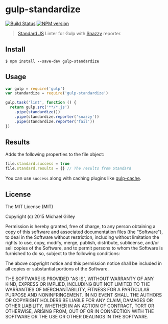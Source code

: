 # gulp-standardize
[![Build Status](https://travis-ci.org/michaelgilley/gulp-standardize.png?branch=master)](https://travis-ci.org/michaelgilley/gulp-standardize)
[![NPM version](https://badge.fury.io/js/gulp-standardize.png)](http://badge.fury.io/js/gulp-standardize)

> [Standard JS](http://standardjs.com/) Linter for Gulp with [Snazzy](https://github.com/feross/snazzy) reporter.

## Install

```
$ npm install --save-dev gulp-standardize
```

## Usage

```js
var gulp = require('gulp')
var standardize = require('gulp-standardize')

gulp.task('lint', function () {
  return gulp.src('**/*.js')
    .pipe(standardize())
    .pipe(standardize.reporter('snazzy'))
    .pipe(standardize.reporter('fail'))
})
```

## Results

Adds the following properties to the file object:

```js
file.standard.success = true
file.standard.results = {} // The results from Standard
```

You can use `success` along with caching plugins like [gulp-cache](https://github.com/jgable/gulp-cache).

## License

The MIT License (MIT)

Copyright (c) 2015 Michael Gilley

Permission is hereby granted, free of charge, to any person obtaining a copy
of this software and associated documentation files (the "Software"), to deal
in the Software without restriction, including without limitation the rights
to use, copy, modify, merge, publish, distribute, sublicense, and/or sell
copies of the Software, and to permit persons to whom the Software is
furnished to do so, subject to the following conditions:

The above copyright notice and this permission notice shall be included in all
copies or substantial portions of the Software.

THE SOFTWARE IS PROVIDED "AS IS", WITHOUT WARRANTY OF ANY KIND, EXPRESS OR
IMPLIED, INCLUDING BUT NOT LIMITED TO THE WARRANTIES OF MERCHANTABILITY,
FITNESS FOR A PARTICULAR PURPOSE AND NONINFRINGEMENT. IN NO EVENT SHALL THE
AUTHORS OR COPYRIGHT HOLDERS BE LIABLE FOR ANY CLAIM, DAMAGES OR OTHER
LIABILITY, WHETHER IN AN ACTION OF CONTRACT, TORT OR OTHERWISE, ARISING FROM,
OUT OF OR IN CONNECTION WITH THE SOFTWARE OR THE USE OR OTHER DEALINGS IN THE
SOFTWARE.
